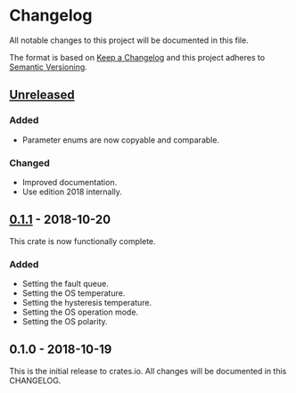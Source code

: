 # Changelog

All notable changes to this project will be documented in this file.

The format is based on [Keep a Changelog](http://keepachangelog.com/en/1.0.0/)
and this project adheres to [Semantic Versioning](http://semver.org/spec/v2.0.0.html).

## [Unreleased]

### Added
- Parameter enums are now copyable and comparable.

### Changed
- Improved documentation.
- Use edition 2018 internally.

## [0.1.1] - 2018-10-20

This crate is now functionally complete.

### Added

- Setting the fault queue.
- Setting the OS temperature.
- Setting the hysteresis temperature.
- Setting the OS operation mode.
- Setting the OS polarity.

## 0.1.0 - 2018-10-19

This is the initial release to crates.io. All changes will be documented in
this CHANGELOG.

[Unreleased]: https://github.com/eldruin/lm75-rs/compare/v0.1.0...HEAD
[0.1.1]: https://github.com/eldruin/lm75-rs/compare/v0.1.0...v0.1.1
